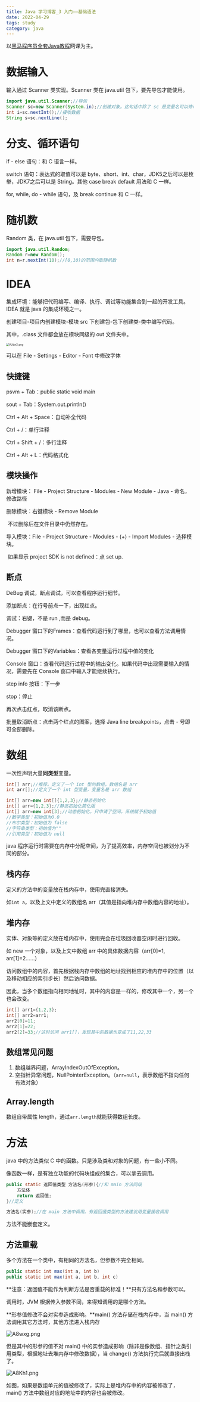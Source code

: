 ```yaml
---
title: Java 学习博客_3 入门——基础语法
date: 2022-04-29
tags: study
category: java
---
```


以[黑马程序员全套Java教程](https://www.bilibili.com/video/BV18J411W7cE?p=1)网课为主。

# 数据输入

输入通过 Scanner 类实现。Scanner 类在 java.util 包下，要先导包才能使用。

```java
import java.util.Scanner;//导包
Scanner sc=new Scanner(System.in);//创建对象。这句话中除了 sc 是变量名可以修改，其他的都不能改。
int i=sc.nextInt();//接收数据
String s=sc.nextLine();
```

# 分支、循环语句

if - else 语句：和 C 语言一样。

switch 语句：表达式的取值可以是 byte、short、int、char，JDK5之后可以是枚举，JDK7之后可以是 String。其他 case break default 用法和 C 一样。

for, while, do - while 语句，及 break continue 和 C 一样。

# 随机数

Random 类，在 java.util 包下，需要导包。

```java
import java.util.Random;
Random r=new Random();
int n=r.nextInt(10);//[0,10)的范围内取随机数
```

# IDEA

集成环境：能够把代码编写、编译、执行、调试等功能集合到一起的开发工具。IDEA  就是 java 的集成环境之一。

创建项目-项目内创建模块-模块 src 下创建包-包下创建类-类中编写代码。

其中，.class 文件都会放在模块同级的 out 文件夹中。

<img src="https://img-blog.csdnimg.cn/img_convert/a43b3155d7887b00874a916b9d6f7a47.png" alt="AJdw2.png" style="zoom: 50%;" />

可以在 File - Settings - Editor - Font 中修改字体

## 快捷键

psvm + Tab：public static void main

sout + Tab：System.out.println()

Ctrl + Alt + Space：自动补全代码

Ctrl + /：单行注释

Ctrl + Shift + /：多行注释

Ctrl + Alt + L：代码格式化

## 模块操作

新增模块： File - Project Structure - Modules - New Module - Java - 命名，修改路径

删除模块：右键模块 - Remove Module

​	不过删除后在文件目录中仍然存在。

导入模块：File - Project Structure - Modules - (+) - Import Modules - 选择模块。

​	如果显示 project SDK is not defined：点 set up.

## 断点

DeBug 调试，断点调试，可以查看程序运行细节。

添加断点：在行号前点一下，出现红点。

调试：右键，不是 run ,而是 debug。

Debugger 窗口下的Frames：查看代码运行到了哪里，也可以查看方法调用情况。

Debugger 窗口下的Variables：查看各变量运行过程中值的变化

Console 窗口：查看代码运行过程中的输出变化。如果代码中出现需要输入的情况，需要先在 Console 窗口中输入才能继续执行。

step info 按钮：下一步

stop：停止

再次点击红点，取消该断点。

批量取消断点：点击两个红点的图案，选择 Java line breakpoints，点击 - 号即可全部删除。

# 数组

一次性声明大量**同类型**变量。

```java
int[] arr;//推荐。定义了一个 int 型的数组，数组名是 arr
int arr[];//定义了一个 int 型变量，变量名是 arr 数组

int[] arr=new int[]{1,2,3};//静态初始化
int[] arr={1,2,3};//静态初始化简化版
int[] arr=new int[3];//动态初始化，只申请了空间，系统赋予初始值
//数字类型：初始值为0.0
//布尔类型：初始值为 false
//字符串类型：初始值为""
//引用类型：初始值为 null
```

java 程序运行时需要在内存中分配空间，为了提高效率，内存空间也被划分为不同的部分。

## 栈内存

定义的方法中的变量放在栈内存中，使用完直接消失。

如`int a`，以及上文中定义的数组名 arr（其值是指向堆内存中数组内容的地址）。

## 堆内存

实体、对象等的定义放在堆内存中，使用完会在垃圾回收器空闲时进行回收。

如 new 一个对象，以及上文中数组 arr 中的具体数据内容（arr[0]=1, arr[1]=2……）

访问数组中的内容，首先根据栈内存中数组的地址找到相应的堆内存中的位置（以及移动相应的索引步长）然后访问数据。

因此，当多个数组指向相同地址时，其中的内容是一样的，修改其中一个，另一个也会改变。

```java
int[] arr1={1,2,3};
int[] arr2=arr1;
arr2[0]=11;
arr2[1]=22;
arr2[2]=33;//这时访问 arr1[]，发现其中的数据也变成了11,22,33
```

## 数组常见问题

1. 数组越界问题，ArrayIndexOutOfException。
2. 空指针异常问题，NullPointerException。（`arr=null`，表示数组不指向任何有效对象）

## Array.length

数组自带属性 length，通过`arr.length`就能获得数组长度。

# 方法

java 中的方法类似 C 中的函数。只是涉及类和对象的问题，有一些小不同。

像函数一样，是有独立功能的代码块组成的集合，可以拿去调用。

```java
public static 返回值类型 方法名(形参){//和 main 方法同级
    方法体
    return 返回值;
}//定义

方法名(实参);//在 main 方法中调用。有返回值类型的方法建议用变量接收调用
```

方法不能嵌套定义。

## 方法重载

多个方法在一个类中，有相同的方法名，但参数不完全相同。

```java
public static int max(int a, int b)
public static int max(int a, int b, int c)
```

**注意：返回值不能作为判断方法是否重载的标准！**只有方法名和参数可以。

调用时，JVM 根据传入参数不同，来得知调用的是哪个方法。

**形参值修改不会对实参造成影响。**main() 方法存储在栈内存中，当 main() 方法调用其它方法时，其他方法进入栈内存

![A8wxg.png](https://img-blog.csdnimg.cn/img_convert/7c3113349748d453f61377bc4c5caa29.png)

但是其中的形参的值不对 main() 中的实参造成影响（除非是像数组、指针之类引用类型，根据地址去堆内存中修改数据），当 change() 方法执行完后就直接出栈了。

![A8Kh1.png](https://img-blog.csdnimg.cn/img_convert/0c3e37209c8e3ab328096a6e480a614e.png)

如图，如果是数组单元的值被修改了，实际上是堆内存中的内容被修改了， main() 方法中数组对应的地址中的内容也会被修改。